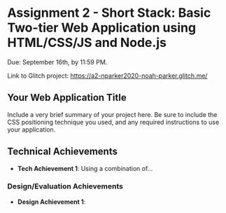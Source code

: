 Assignment 2 - Short Stack: Basic Two-tier Web Application using HTML/CSS/JS and Node.js  
===

Due: September 16th, by 11:59 PM.

Link to Glitch project: https://a2-nparker2020-noah-parker.glitch.me/

## Your Web Application Title
Include a very brief summary of your project here. Be sure to include the CSS positioning technique you used, and any required instructions to use your application.

## Technical Achievements
- **Tech Achievement 1**: Using a combination of...

### Design/Evaluation Achievements
- **Design Achievement 1**:
